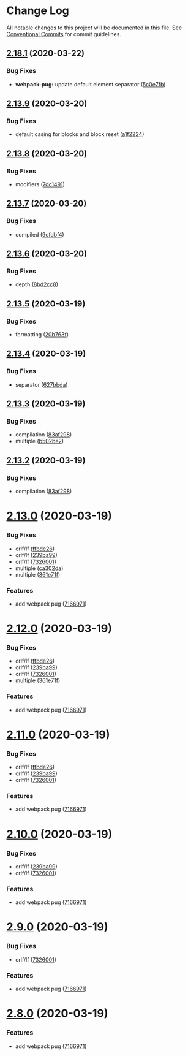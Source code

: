 # Change Log

All notable changes to this project will be documented in this file.
See [Conventional Commits](https://conventionalcommits.org) for commit guidelines.

## [2.18.1](https://github.com/niama-strategies/niama/compare/v2.18.0...v2.18.1) (2020-03-22)


### Bug Fixes

* **webpack-pug:** update default element separator ([5c0e7fb](https://github.com/niama-strategies/niama/commit/5c0e7fbfcb000a0563f07445288a2418dc40cff9))





## [2.13.9](https://github.com/niama-strategies/niama/compare/v2.13.8...v2.13.9) (2020-03-20)


### Bug Fixes

* default casing for blocks and block reset ([a1f2224](https://github.com/niama-strategies/niama/commit/a1f2224d39e99fddf5709a5c560c9d2722f00f84))





## [2.13.8](https://github.com/niama-strategies/niama/compare/v2.13.7...v2.13.8) (2020-03-20)


### Bug Fixes

* modifiers ([7dc1491](https://github.com/niama-strategies/niama/commit/7dc1491a6db589314d5d6abe1ca34b321c3a33b3))





## [2.13.7](https://github.com/niama-strategies/niama/compare/v2.13.6...v2.13.7) (2020-03-20)


### Bug Fixes

* compiled ([9cfdbf4](https://github.com/niama-strategies/niama/commit/9cfdbf46c3b4985bf008f484e978228d86d1e0b1))





## [2.13.6](https://github.com/niama-strategies/niama/compare/v2.13.5...v2.13.6) (2020-03-20)


### Bug Fixes

* depth ([8bd2cc8](https://github.com/niama-strategies/niama/commit/8bd2cc8f44ad87baf7e16699b093688eaf28cb72))





## [2.13.5](https://github.com/niama-strategies/niama/compare/v2.13.4...v2.13.5) (2020-03-19)


### Bug Fixes

* formatting ([20b763f](https://github.com/niama-strategies/niama/commit/20b763f714d3902d23ab27b5c1ef7a34d098fc4c))





## [2.13.4](https://github.com/niama-strategies/niama/compare/v2.13.3...v2.13.4) (2020-03-19)


### Bug Fixes

* separator ([627bbda](https://github.com/niama-strategies/niama/commit/627bbda9e33d2bd98f9061555a40f429ad425abd))





## [2.13.3](https://github.com/niama-strategies/niama/compare/v2.13.1...v2.13.3) (2020-03-19)


### Bug Fixes

* compilation ([83af298](https://github.com/niama-strategies/niama/commit/83af298e996c8895593d9a6aa158b502e929cc3c))
* multiple ([b502be2](https://github.com/niama-strategies/niama/commit/b502be2407237251b44532287d823f780608ebeb))





## [2.13.2](https://github.com/niama-strategies/niama/compare/v2.13.1...v2.13.2) (2020-03-19)


### Bug Fixes

* compilation ([83af298](https://github.com/niama-strategies/niama/commit/83af298e996c8895593d9a6aa158b502e929cc3c))





# [2.13.0](https://github.com/niama-strategies/niama/compare/v2.7.1...v2.13.0) (2020-03-19)


### Bug Fixes

* crlf/lf ([ffbde26](https://github.com/niama-strategies/niama/commit/ffbde26830f364ead6ffabe69980c0ac94a3c6e7))
* crlf/lf ([239ba99](https://github.com/niama-strategies/niama/commit/239ba992521b0717c66c683fffc0c84196af399a))
* crlf/lf ([7326001](https://github.com/niama-strategies/niama/commit/732600154d39f089aec2ba0ce0ad3cc60d5faa55))
* multiple ([ca302da](https://github.com/niama-strategies/niama/commit/ca302da3ce4d56964595287d74e7f1d1761451f1))
* multiple ([361e71f](https://github.com/niama-strategies/niama/commit/361e71f9caafeda407deafd47d0980cc7bb4c3bb))


### Features

* add webpack pug ([7166971](https://github.com/niama-strategies/niama/commit/71669717ad666babee21ba43a66858e9aa4c4258))





# [2.12.0](https://github.com/niama-strategies/niama/compare/v2.7.1...v2.12.0) (2020-03-19)


### Bug Fixes

* crlf/lf ([ffbde26](https://github.com/niama-strategies/niama/commit/ffbde26830f364ead6ffabe69980c0ac94a3c6e7))
* crlf/lf ([239ba99](https://github.com/niama-strategies/niama/commit/239ba992521b0717c66c683fffc0c84196af399a))
* crlf/lf ([7326001](https://github.com/niama-strategies/niama/commit/732600154d39f089aec2ba0ce0ad3cc60d5faa55))
* multiple ([361e71f](https://github.com/niama-strategies/niama/commit/361e71f9caafeda407deafd47d0980cc7bb4c3bb))


### Features

* add webpack pug ([7166971](https://github.com/niama-strategies/niama/commit/71669717ad666babee21ba43a66858e9aa4c4258))





# [2.11.0](https://github.com/niama-strategies/niama/compare/v2.7.1...v2.11.0) (2020-03-19)


### Bug Fixes

* crlf/lf ([ffbde26](https://github.com/niama-strategies/niama/commit/ffbde26830f364ead6ffabe69980c0ac94a3c6e7))
* crlf/lf ([239ba99](https://github.com/niama-strategies/niama/commit/239ba992521b0717c66c683fffc0c84196af399a))
* crlf/lf ([7326001](https://github.com/niama-strategies/niama/commit/732600154d39f089aec2ba0ce0ad3cc60d5faa55))


### Features

* add webpack pug ([7166971](https://github.com/niama-strategies/niama/commit/71669717ad666babee21ba43a66858e9aa4c4258))





# [2.10.0](https://github.com/niama-strategies/niama/compare/v2.7.1...v2.10.0) (2020-03-19)


### Bug Fixes

* crlf/lf ([239ba99](https://github.com/niama-strategies/niama/commit/239ba992521b0717c66c683fffc0c84196af399a))
* crlf/lf ([7326001](https://github.com/niama-strategies/niama/commit/732600154d39f089aec2ba0ce0ad3cc60d5faa55))


### Features

* add webpack pug ([7166971](https://github.com/niama-strategies/niama/commit/71669717ad666babee21ba43a66858e9aa4c4258))





# [2.9.0](https://github.com/niama-strategies/niama/compare/v2.7.1...v2.9.0) (2020-03-19)


### Bug Fixes

* crlf/lf ([7326001](https://github.com/niama-strategies/niama/commit/732600154d39f089aec2ba0ce0ad3cc60d5faa55))


### Features

* add webpack pug ([7166971](https://github.com/niama-strategies/niama/commit/71669717ad666babee21ba43a66858e9aa4c4258))





# [2.8.0](https://github.com/niama-strategies/niama/compare/v2.7.1...v2.8.0) (2020-03-19)


### Features

* add webpack pug ([7166971](https://github.com/niama-strategies/niama/commit/71669717ad666babee21ba43a66858e9aa4c4258))
